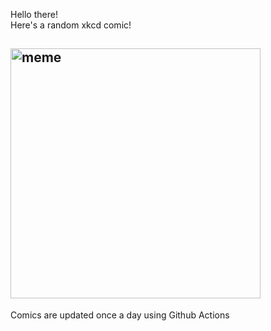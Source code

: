 Hello there! <br>Here's a random xkcd comic!<br>
## <img src="https://imgs.xkcd.com/comics/sony_microsoft_mpaa_riaa_apple.jpg" alt="meme" width="400"/><br>
Comics are updated once a day using Github Actions